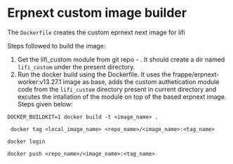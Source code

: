 # Erpnext custom image builder


The ```Dockerfile``` creates the custom eprnext next image for lifi 

Steps followed to build the image:
1. Get the lifi_custom module from git repo - . It should create a dir named ```lifi_custom``` under the present directory.
2. Run the docker build using the Dockerfile. It uses the frappe/erpnext-worker:v13.27.1 image as base, adds the custom authetication module code from the ```lifi_custom``` directory present in current directory and excutes the intallation of the module on top of the based erpnext image. Steps given below:

``` DOCKER_BUILDKIT=1 docker build -t <image_name> . ```

``` docker tag <local_image_name> <repo_name>/<image_name>:<tag_name>```

``` docker login ```

``` docker push <repo_name>/<image_name>:<tag_name> ```
